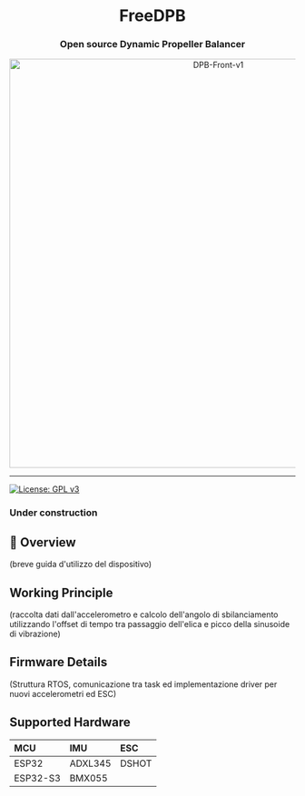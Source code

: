 <h1 align="center">FreeDPB</h1>

<div align="center">

### **Open source Dynamic Propeller Balancer**

</div>

<div align="center">
    <a data-flickr-embed="true" href="https://www.flickr.com/photos/198071258@N08/52782527195/in/dateposted-public/" title="DPB-Front-v1"><img src="https://live.staticflickr.com/65535/52782527195_9e1405f9da_o.png" width="720" height="721" alt="DPB-Front-v1"/>
</div>

---
[![License: GPL v3](https://img.shields.io/badge/License-GPLv3-blue.svg)](https://www.gnu.org/licenses/gpl-3.0)

### **Under construction**

## :ledger: Overview
(breve guida d'utilizzo del dispositivo)

## Working Principle
(raccolta dati dall'accelerometro e calcolo dell'angolo di sbilanciamento utilizzando l'offset di tempo tra passaggio dell'elica e picco della sinusoide di vibrazione)

## Firmware Details
(Struttura RTOS, comunicazione tra task ed implementazione driver per nuovi accelerometri ed ESC)

## Supported Hardware

|   MCU  |  IMU  |  ESC |  
|   :---   |   :---  |  :---  |
|  ESP32   | ADXL345 |  DSHOT |
| ESP32-S3 |  BMX055 |        |